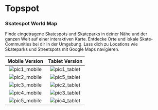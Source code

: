 # Topspot

### Skatespot World Map

Finde eingetragene Skatespots und Skateparks in deiner Nähe und der ganzen Welt auf einer interaktiven Karte.
Entdecke Orte und lokale Skate-Communities bei dir in der Umgebung.
Lass dich zu Locations wie Skateparks und Streetspots mit Google Maps navigieren.

|                                                    Mobile Version                                                     |                                                    Tablet Version                                                     |
| :-------------------------------------------------------------------------------------------------------------------: | :-------------------------------------------------------------------------------------------------------------------: |
| ![pic1_mobile](https://user-images.githubusercontent.com/50703696/132994526-8bfee445-f366-42b6-b631-43fab44e5404.jpg) | ![pic1_tablet](https://user-images.githubusercontent.com/50703696/129581523-fa2c9cb7-18ff-4743-9556-a053d931aff9.jpg) |
| ![pic2_mobile](https://user-images.githubusercontent.com/50703696/132994528-56098a0e-c217-4562-ae01-5d54b490b272.jpg) | ![pic5_tablet](https://user-images.githubusercontent.com/50703696/129581510-d75fae8f-d854-425c-b9be-14e526a13f26.jpg) |
| ![pic3_mobile](https://user-images.githubusercontent.com/50703696/132994531-b5ae2bc5-ad5c-4c29-bef0-92a45640ec7b.jpg) | ![pic2_tablet](https://user-images.githubusercontent.com/50703696/129581500-f93818c5-a323-4104-805e-48d446f11773.jpg) |
| ![pic4_mobile](https://user-images.githubusercontent.com/50703696/132994534-b4cd8270-9e2f-4f29-aa6f-50aae7452317.jpg) | ![pic3_tablet](https://user-images.githubusercontent.com/50703696/128813903-cdf95102-9880-47c8-9b73-84b51fad3ac4.png) |
| ![pic5_mobile](https://user-images.githubusercontent.com/50703696/132994535-4cfe0e8b-7b95-4c0e-ba79-6d587702b2d3.jpg) | ![pic4_tablet](https://user-images.githubusercontent.com/50703696/128813913-5d2459cf-936d-491c-83e3-19a6e1be7caf.png) |
